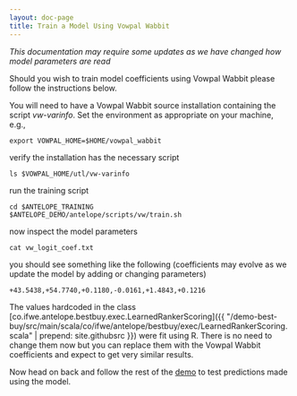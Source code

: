```yaml
---
layout: doc-page
title: Train a Model Using Vowpal Wabbit
---
```


*This documentation may require some updates as we have changed how model parameters are read*

Should you wish to train model coefficients using Vowpal Wabbit please
follow the instructions below.

You will need to have a Vowpal Wabbit source installation containing
the script *vw-varinfo*.  Set the environment as appropriate on your machine, e.g.,

    export VOWPAL_HOME=$HOME/vowpal_wabbit

verify the installation has the necessary script

    ls $VOWPAL_HOME/utl/vw-varinfo

run the training script

    cd $ANTELOPE_TRAINING
    $ANTELOPE_DEMO/antelope/scripts/vw/train.sh

now inspect the model parameters

    cat vw_logit_coef.txt

you should see something like the following (coefficients may evolve as we update the model by adding or changing parameters)

    +43.5438,+54.7740,+0.1180,-0.0161,+1.4843,+0.1216

The values hardcoded in the class
[co.ifwe.antelope.bestbuy.exec.LearnedRankerScoring]({{ "/demo-best-buy/src/main/scala/co/ifwe/antelope/bestbuy/exec/LearnedRankerScoring.scala" | prepend: site.githubsrc }})
were fit using R.  There is no need to change them now but you can replace them with the Vowpal Wabbit coefficients and
expect to get very similar results.

Now head on back and follow the rest of the [demo](demo-best-buy.html) to test predictions made using the model.